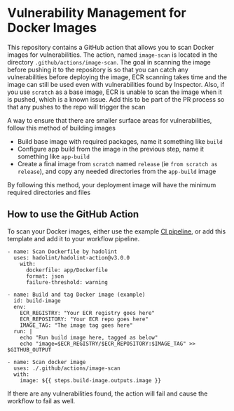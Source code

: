 # Vulnerability Management for Docker Images
This repository contains a GitHub action that allows you to scan Docker images for vulnerabilities. The action, named `image-scan` is located in the directory `.github/actions/image-scan`. The goal in scanning the image before pushing it to the repository is so that you can catch any vulnerabilities before deploying the image, ECR scanning takes time and the image can still be used even with vulnerabilities found by Inspector. Also, if you use `scratch` as a base image, ECR is unable to scan the image when it is pushed, which is a known issue. Add this to be part of the PR process so that any pushes to the repo will trigger the scan

A way to ensure that there are smaller surface areas for vulnerabilities, follow this method of building images
- Build base image with required packages, name it something like `build`
- Configure app build from the image in the previous step, name it something like `app-build`
- Create a final image from `scratch` named `release` (ie `from scratch as release`), and copy any needed directories from the `app-build` image

By following this method, your deployment image will have the minimum required directories and files

## How to use the GitHub Action
To scan your Docker images, either use the example [CI pipeline](../../.github/workflows/ci-vulnerability-scans.yml), or add this template and add it to your workflow pipeline.

```
- name: Scan Dockerfile by hadolint
  uses: hadolint/hadolint-action@v3.0.0
    with:
      dockerfile: app/Dockerfile
      format: json
      failure-threshold: warning

- name: Build and tag Docker image (example)
  id: build-image
  env:
    ECR_REGISTRY: "Your ECR registry goes here"
    ECR_REPOSITORY: "Your ECR repo goes here"
    IMAGE_TAG: "The image tag goes here"
  run: |
    echo "Run build image here, tagged as below"
    echo "image=$ECR_REGISTRY/$ECR_REPOSITORY:$IMAGE_TAG" >> $GITHUB_OUTPUT

- name: Scan docker image
  uses: ./.github/actions/image-scan
  with:
    image: ${{ steps.build-image.outputs.image }}
```

If there are any vulnerabilities found, the action will fail and cause the workflow to fail as well.
